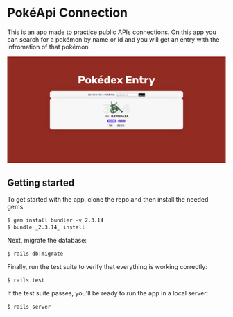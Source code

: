 # PokéApi Connection

This is an app made to practice public APIs connections. On this app you can search for
a pokémon by name or id and you will get an entry with the infromation of that pokémon

![img](app/assets/images/pokedex.PNG)

## Getting started

To get started with the app, clone the repo and then install the needed gems:

```
$ gem install bundler -v 2.3.14
$ bundle _2.3.14_ install
```

Next, migrate the database:

```
$ rails db:migrate
```

Finally, run the test suite to verify that everything is working correctly:

```
$ rails test
```

If the test suite passes, you'll be ready to run the app in a local server:

```
$ rails server
```
